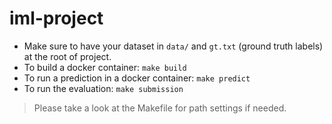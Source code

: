 # iml-project

- Make sure to have your dataset in `data/` and `gt.txt` (ground truth labels) at the root of project.
- To build a docker container: `make build`
- To run a prediction in a docker container: `make predict`
- To run the evaluation: `make submission`

> Please take a look at the Makefile for path settings if needed.
